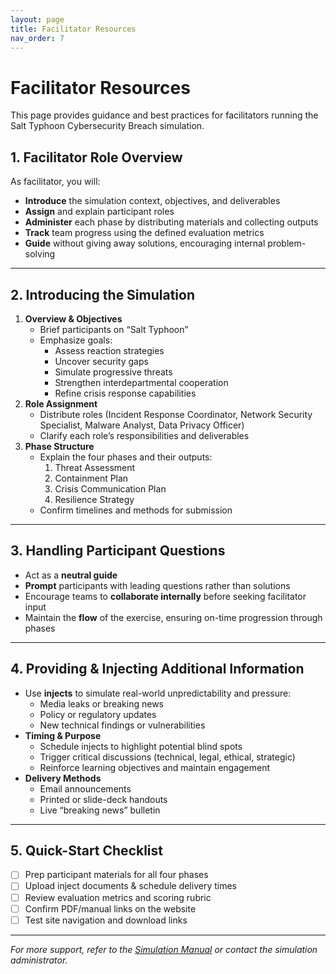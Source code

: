 ```yaml
---
layout: page
title: Facilitator Resources
nav_order: 7
---
```


# Facilitator Resources

This page provides guidance and best practices for facilitators running the Salt Typhoon Cybersecurity Breach simulation.

## 1. Facilitator Role Overview
As facilitator, you will:
- **Introduce** the simulation context, objectives, and deliverables  
- **Assign** and explain participant roles  
- **Administer** each phase by distributing materials and collecting outputs  
- **Track** team progress using the defined evaluation metrics  
- **Guide** without giving away solutions, encouraging internal problem-solving  

---

## 2. Introducing the Simulation
1. **Overview & Objectives**  
   - Brief participants on “Salt Typhoon”  
   - Emphasize goals:  
     - Assess reaction strategies  
     - Uncover security gaps  
     - Simulate progressive threats  
     - Strengthen interdepartmental cooperation  
     - Refine crisis response capabilities  
2. **Role Assignment**  
   - Distribute roles (Incident Response Coordinator, Network Security Specialist, Malware Analyst, Data Privacy Officer)  
   - Clarify each role’s responsibilities and deliverables  
3. **Phase Structure**  
   - Explain the four phases and their outputs:  
     1. Threat Assessment  
     2. Containment Plan  
     3. Crisis Communication Plan  
     4. Resilience Strategy  
   - Confirm timelines and methods for submission  

---

## 3. Handling Participant Questions
- Act as a **neutral guide**  
- **Prompt** participants with leading questions rather than solutions  
- Encourage teams to **collaborate internally** before seeking facilitator input  
- Maintain the **flow** of the exercise, ensuring on-time progression through phases  

---

## 4. Providing & Injecting Additional Information
- Use **injects** to simulate real-world unpredictability and pressure:  
  - Media leaks or breaking news  
  - Policy or regulatory updates  
  - New technical findings or vulnerabilities  
- **Timing & Purpose**  
  - Schedule injects to highlight potential blind spots  
  - Trigger critical discussions (technical, legal, ethical, strategic)  
  - Reinforce learning objectives and maintain engagement  
- **Delivery Methods**  
  - Email announcements  
  - Printed or slide-deck handouts  
  - Live “breaking news” bulletin  

---

## 5. Quick-Start Checklist
- [ ] Prep participant materials for all four phases  
- [ ] Upload inject documents & schedule delivery times  
- [ ] Review evaluation metrics and scoring rubric  
- [ ] Confirm PDF/manual links on the website  
- [ ] Test site navigation and download links  

---

_For more support, refer to the [Simulation Manual](/user-manual.pdf) or contact the simulation administrator._  
